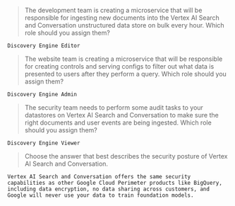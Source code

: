 >The development team is creating a microservice that will be responsible for ingesting new documents into the Vertex AI Search and Conversation unstructured data store on bulk every hour. Which role should you assign them?
```
Discovery Engine Editor
```

>The website team is creating a microservice that will be responsible for creating controls and serving configs to filter out what data is presented to users after they perform a query. Which role should you assign them?
```
Discovery Engine Admin
```

>The security team needs to perform some audit tasks to your datastores on Vertex AI Search and Conversation to make sure the right documents and user events are being ingested. Which role should you assign them?
```
Discovery Engine Viewer
```

>Choose the answer that best describes the security posture of Vertex AI Search and Conversation.
```
Vertex AI Search and Conversation offers the same security capabilities as other Google Cloud Perimeter products like BigQuery, including data encryption, no data sharing across customers, and Google will never use your data to train foundation models.
```